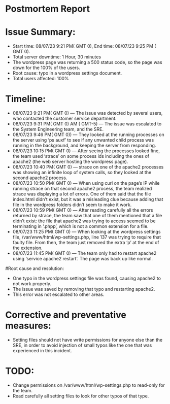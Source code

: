 # Postmortem Report
# Issue Summary:

- Start time: 08/07/23 9:21 PM( GMT 0), End time: 08/07/23 9:25 PM ( GMT 0).
- Total server downtime: 1 Hour, 30 minutes
- The wordpress page was returning a 500 status code, so the page was down for the 100% of the users.
- Root cause: typo in a wordpress settings document.
- Total users affected: 100%

# Timeline:

- 08/07/23 9:21 PM( GMT 0) — The issue was detected by several users, who contacted the customer service department.
- 08/07/23 9:31 PM( GMT 0) AM ( GMT-5) — The issue was escalated to the System Engineering team, and the SRE.
- 08/07/23 9:46 PM( GMT 0)) — They looked at the running processes on the server using ‘ps auxf’ to see if any unwanted child process was running in the background, and keeping the server from responding.
- 08/07/23 10:15 PM( GMT 0) — After seeing the processes looked fine, the team used ‘strace’ on some process ids including the ones of apache2 (the web server hosting the wordpress page).
- 08/07/23 10:40 PM( GMT 0) — strace on one of the apache2 processes was showing an infinite loop of system calls, so they looked at the second apache2 process.
- 08/07/23 10:50 PM( GMT 0) — When using curl on the page’s IP while running strace on that second apache2 process, the team realized strace was displaying a lot of errors. One of them said that the file index.html didn’t exist, but it was a misleading clue because adding that file in the wordpress folders didn’t seem to make it work.
- 08/07/23 10:59 PM( GMT 0) — After reading carefully all the errors returned by strace, the team saw that one of them mentioned that a file didn’t exist: the file that apache2 was trying to access seemed to be terminating in ‘.phpp’, which is not a common extension for a file.
- 08/07/23 11:25 PM( GMT 0) — When looking at the wordpress settings file, /var/www/html/wp-settings.php, line 137 was trying to require that faulty file. From then, the team just removed the extra ‘p’ at the end of the extension.
- 08/07/23 11:45 PM( GMT 0) — The team only had to restart apache2 using ‘service apache2 restart’. The page was back up like normal.

#Root cause and resolution:

- One typo in the wordpress settings file was found, causing apache2 to not work properly.
- The issue was saved by removing that typo and restarting apache2.
- This error was not escalated to other areas.

# Corrective and preventative measures:

- Setting files should not have write permissions for anyone else than the SRE, in order to avoid injection of small typos like the one that was experienced in this incident.

# TODO:

- Change permissions on /var/www/html/wp-settings.php to read-only for the team.
- Read carefully all setting files to look for other typos of that type.
